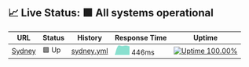 ## 📈 Live Status: <!--live status--> **🟩 All systems operational**

<!--start: status pages-->
<!-- This summary is generated by Upptime (https://github.com/upptime/upptime) -->
<!-- Do not edit this manually, your changes will be overwritten -->

| URL                                                 | Status | History                                                                                       | Response Time                                                               | Uptime                                                                                                                                                                                                                             |
| --------------------------------------------------- | ------ | --------------------------------------------------------------------------------------------- | --------------------------------------------------------------------------- | ---------------------------------------------------------------------------------------------------------------------------------------------------------------------------------------------------------------------------------- |
| [Sydney](https://prod01.sydney.platformos.com/ping) | 🟩 Up  | [sydney.yml](https://github.com/pavelloz/instances-uptimez/commits/master/history/sydney.yml) | <img alt="Response time graph" src="./graphs/sydney.png" height="20"> 446ms | [![Uptime 100.00%](https://img.shields.io/endpoint?url=https%3A%2F%2Fraw.githubusercontent.com%2Fpavelloz%2Finstances-uptimez%2Fmaster%2Fapi%2Fsydney%2Fuptime.json)](https://pavelloz.github.io/instances-uptimez/history/sydney) |

<!--end: status pages-->
